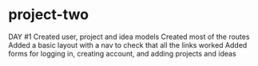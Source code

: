 # project-two


DAY #1 
Created user, project and idea models 
Created most of the routes
Added a basic layout with a nav to check that all the links worked 
Added forms for logging in, creating account, and adding projects and ideas 

